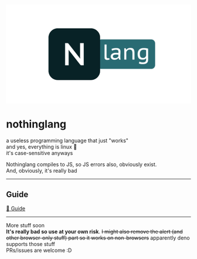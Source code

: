 <img src="nlang.png" alt="nothinglang" align="center">

# nothinglang
a useless programming language that just "works"  
and yes, everything is linux 🐧  
it's case-sensitive anyways  

Nothinglang compiles to JS, so JS errors also, obviously exist.  
And, obviously, it's really bad
___
## Guide
[📖 Guide](guide.md)

___
More stuff soon  
**It's really bad so use at your own risk**. 
~~I might also remove the alert (and other browser-only stuff) part so it works on non-browsers~~ apparently deno supports those stuff  
PRs/issues are welcome :D

